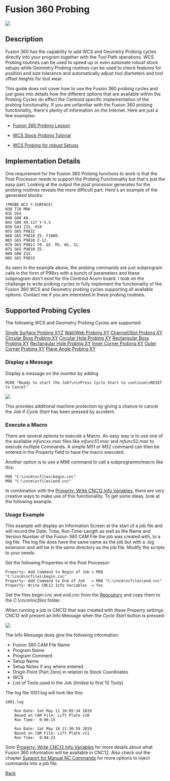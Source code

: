 # Fusion 360 Probing

![](/images/fp001.PNG)

## Description
Fusion 360 has the capability to add WCS and Geometry Probing cycles directly into your program together with the Tool Path operations. 
WCS Probing routines can be used to speed up or even automate robust stock setups while Geometry Probing routines can be used to check features for position and size tolerance and automatically adjust tool diameters and tool offset heights for tool wear.

This guide does not cover how to use the Fusion 360 probing cycles and just goes into details how the different options that are available within the Probing Cycles do effect the Centroid specific implementation of the probing functionality.
If you are unfamiliar with the Fusion 360 probing functionality, there's plenty of information on the Internet. Here are just a few examples:

* [Fusion 360 Probing Lesson](https://youtu.be/CGCSAOqCFjM) 

* [WCS Stock Probing Tutorial](https://youtu.be/STJ_m2lTEZ8)

* [WCS Probing for robust Setups](https://youtu.be/vZnPwe3ZqwE)

## Implementation Details
One requirement for the Fusion 360 Probing functions to work is that the Post Processor needs to support the Probing Functionality but that's just the easy part. 
Looking at the output the post processor generates for the probing routines reveals the more difficult part.
Here's an example of the generated blocks:

```
(PROBE WCS Y-SURFACE)
N30 T10 M06
N35 G54
N40 G00 A0.
N45 G00 X9.117 Y-5.5
N50 G43 Z15. H10
N55 G65 P9832
N60 G65 P9810 Z5. F1000.
N65 G65 P9810 Z-12.
N70 G65 P9811 Y0. Q2. M1. W1. S1.
N75 G65 P9810 Z5.
N80 G00 Z15.
N85 G65 P9833
```

As seen in the example above, the probing commands are just subprogram calls in the form of P98xx with a bunch of parameters and these subprogram don't exist for the Centroid Acorn board.
I took on the challange to write probing cycles to fully implement the functionality of the Fusion 360 WCS and Geometry probing cycles supporting all available options.
Contact me if you are interested in these probing routines.
 
## Supported Probing Cycles
The following WCS and Geometry Probing Cycles are supported:

[Single Surface Probing XYZ](ProbeSingleSurface.md)
[Wall/Web Probing XY](ProbeWall.md)
[Channel/Slot Probing XY](ProbeChannel.md)
[Circular Boss Probing XY](ProbeCircularBoss.md)
[Circular Hole Probing XY](ProbeCircularHole.md)
[Rectangular Boss Probing XY](ProbeRectangularBoss.md)
[Rectangular Hole Probing XY](ProbeRectangularHole.md)
[Inner Corner Probing XY](ProbeInnerCorner.md)
[Outer Corner Probing XY](ProbeOuterCorner.md)
[Plane Angle Probing XY](ProbeAngle.md)

### Display a Message
Display a message on the monitor by adding 
```
M200 "Ready to start the Job?\n\nPress Cycle Start to continue\nRESET to Cancel"
```

![](/images/pp003.PNG)

This provides additional machine protection by giving a chance to cancel the Job if *Cycle Start* has been pressed by accident.

### Execute a Macro
There are several options to execute a Macro. An easy way is to use one of the available *mfuncxx.mac* files like *mfunc51.mac* and *mfunc52.mac* to execute multiple Commands. A simple *M51* or *M52* command can then be entered in the Property field to have the macro executed.

Another option is to use a M98 command to call a subprogramm/macro like this:

```
M98 "C:\cncm\ncfiles\begin.cnc"
M98 "C:\cncm\ncfiles\end.cnc"
```
In combination with the [Property: Write CNC12 Info Variables](CNC12.md), there are very creative ways to make use of this functionality. To get some ideas, look at the following example.

### Usage Example
This example will display an Information Screen at the start of a job file and will record the Date, Time, Run-Time-Length as well as the Name and Version Number of the Fusion 360 CAM File the job was created with, to a log file. The log file does have the same name as the job but with a .log extension and will be in the same directory as the job file. Modify the scripts to your needs.

Set the following Properties in the Post Processor:

```
Property: Add Command to Begin of Job = M98 "C:\cncm\ncfiles\begin.cnc"
Property: Add Command to End of Job   = M98 "C:\cncm\ncfiles\end.cnc"
Property: Write CNC12 Info Variables  = Yes
```
Get the files *begin.cnc* and *end.cnc* from the [Repository](https://github.com/swissi2000/Test) and copy them to the *C:\cncm\ncfiles* folder.

When running a job in CNC12 that was created with these Property settings, CNC12 will present an Info Message when the *Cycle Start* button is pressed:

![](/images/pp004.PNG)

The Info Message does give the following information:

* Fusion 360 CAM File Name
* Program Name
* Program Comment
* Setup Name
* Setup Notes if any where entered
* Origin Point (Part Zero) in relation to Stock Coordinates
* WCS
* List of Tools used in the Job (limited to first 10 Tools)

The log file 1001.log will look like this:

```
1001.log

    Run Date: Sat May 11 10:05:34 2019
    Based on CAM File: Lift Plate v10
    Run Time:  0:06:15

    Run Date: Sat May 18 11:30:59 2019
    Based on CAM File: Lift Plate v11
    Run Time:  0:04:23

```    

Goto [Property: Write CNC12 Info Variables](CNC12.md) for more details about what Fusion 360 information will be available in CNC12. 
Also check out the chapter [Support for Manual NC Commands](manualNC.md) for more options to inject commands into a job file.


[Back](index.md)

